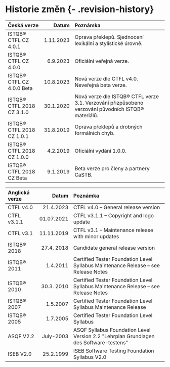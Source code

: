 # Historie změn {- .revision-history}

| **Česká verze** | **Datum** | **Poznámka** |
| :-------------- | --------: | :----------- |
| ISTQB® CTFL CZ 4.0.1 | 1.11.2023 | Oprava překlepů. Sjednocení lexikální a stylistické úrovně. |
| ISTQB® CTFL CZ 4.0.0 | 6.9.2023 | Oficiální veřejná verze. |
| ISTQB® CTFL CZ 4.0.0 Beta | 10.8.2023 | Nová verze dle CTFL v4.0. Neveřejná beta verze. |
| ISTQB® CTFL 2018 CZ 3.1.0 | 30.1.2020 | Nová verze dle ISTQB® CTFL verze 3.1. Verzování přizpůsobeno verzování původních ISTQB® materiálů. |
| ISTQB® CTFL 2018 CZ 1.0.1 | 31.8.2019 | Oprava překlepů a drobných formálních chyb. |
| ISTQB® CTFL 2018 CZ 1.0.0 | 4.2.2019 | Oficiální vydání 1.0.0. |
| ISTQB® CTFL 2018 CZ Beta | 9.1.2019 | Beta verze pro členy a partnery CaSTB. |


| **Anglická verze** | **Datum** | **Poznámka** |
| :----------------- | --------: | :----------- |
| CTFL v4.0 | 21.4.2023 | CTFL v4.0 – General release version |
| CTFL v3.1.1 | 01.07.2021 | CTFL v3.1.1 – Copyright and logo update |
| CTFL v3.1 | 11.11.2019 | CTFL v3.1 – Maintenance release with minor updates |
| ISTQB® 2018 | 27.4. 2018 | Candidate general release version |
| ISTQB® 2011 | 1.4.2011 | Certified Tester Foundation Level Syllabus Maintenance Release – see Release Notes |
| ISTQB® 2010 | 30.3. 2010 | Certified Tester Foundation Level Syllabus Maintenance Release – see Release Notes |
| ISTQB® 2007 | 1.5.2007 | Certified Tester Foundation Level Syllabus Maintenance Release |
| ISTQB® 2005 | 1.7.2005 | Certified Tester Foundation Level Syllabus |
| ASQF V2.2 | July-2003 | ASQF Syllabus Foundation Level Version 2.2 "Lehrplan Grundlagen des Software-testens" |
| ISEB V2.0 | 25.2.1999 | ISEB Software Testing Foundation Syllabus V2.0 |